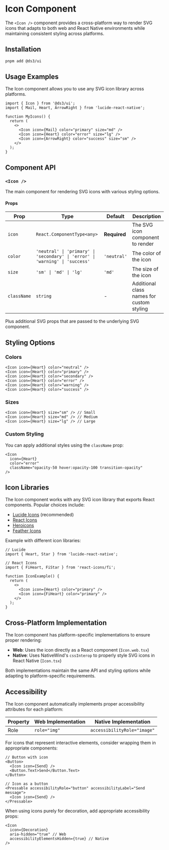 # Icon Component

The `<Icon />` component provides a cross-platform way to render SVG icons that adapts to both web and React Native environments while maintaining consistent styling across platforms.

## Installation

```bash
pnpm add @ds3/ui
```

## Usage Examples

The Icon component allows you to use any SVG icon library across platforms.

```tsx
import { Icon } from '@ds3/ui';
import { Mail, Heart, ArrowRight } from 'lucide-react-native';

function MyIcons() {
  return (
    <>
      <Icon icon={Mail} color="primary" size="md" />
      <Icon icon={Heart} color="error" size="lg" />
      <Icon icon={ArrowRight} color="success" size="sm" />
    </>
  );
}
```

## Component API

### `<Icon />`

The main component for rendering SVG icons with various styling options.

#### Props

| Prop | Type | Default | Description |
|------|------|---------|-------------|
| `icon` | `React.ComponentType<any>` | **Required** | The SVG icon component to render |
| `color` | `'neutral' \| 'primary' \| 'secondary' \| 'error' \| 'warning' \| 'success'` | `'neutral'` | The color of the icon |
| `size` | `'sm' \| 'md' \| 'lg'` | `'md'` | The size of the icon |
| `className` | `string` | - | Additional class names for custom styling |

Plus additional SVG props that are passed to the underlying SVG component.

## Styling Options

### Colors

```tsx
<Icon icon={Heart} color="neutral" />
<Icon icon={Heart} color="primary" />
<Icon icon={Heart} color="secondary" />
<Icon icon={Heart} color="error" />
<Icon icon={Heart} color="warning" />
<Icon icon={Heart} color="success" />
```

### Sizes

```tsx
<Icon icon={Heart} size="sm" /> // Small
<Icon icon={Heart} size="md" /> // Medium
<Icon icon={Heart} size="lg" /> // Large
```

### Custom Styling

You can apply additional styles using the `className` prop:

```tsx
<Icon 
  icon={Heart} 
  color="error" 
  className="opacity-50 hover:opacity-100 transition-opacity"
/>
```

## Icon Libraries

The Icon component works with any SVG icon library that exports React components. Popular choices include:

- [Lucide Icons](https://lucide.dev/) (recommended)
- [React Icons](https://react-icons.github.io/react-icons/)
- [Heroicons](https://heroicons.com/)
- [Feather Icons](https://feathericons.com/)

Example with different icon libraries:

```tsx
// Lucide
import { Heart, Star } from 'lucide-react-native';

// React Icons
import { FiHeart, FiStar } from 'react-icons/fi';

function IconExample() {
  return (
    <>
      <Icon icon={Heart} color="primary" />
      <Icon icon={FiHeart} color="primary" />
    </>
  );
}
```

## Cross-Platform Implementation

The Icon component has platform-specific implementations to ensure proper rendering:

- **Web**: Uses the icon directly as a React component (`Icon.web.tsx`)
- **Native**: Uses NativeWind's `cssInterop` to properly style SVG icons in React Native (`Icon.tsx`)

Both implementations maintain the same API and styling options while adapting to platform-specific requirements.

## Accessibility

The Icon component automatically implements proper accessibility attributes for each platform:

| Property | Web Implementation | Native Implementation |
|----------|-------------------|----------------------|
| Role | `role="img"` | `accessibilityRole="image"` |

For icons that represent interactive elements, consider wrapping them in appropriate components:

```tsx
// Button with icon
<Button>
  <Icon icon={Send} />
  <Button.Text>Send</Button.Text>
</Button>

// Icon as a button
<Pressable accessibilityRole="button" accessibilityLabel="Send message">
  <Icon icon={Send} />
</Pressable>
```

When using icons purely for decoration, add appropriate accessibility props:

```tsx
<Icon 
  icon={Decoration} 
  aria-hidden="true" // Web
  accessibilityElementsHidden={true} // Native
/>
``` 